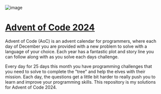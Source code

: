 ![image](https://github.com/user-attachments/assets/05f5ef4a-cbc9-40e0-81df-4b57452ed8d6)


# [Advent of Code 2024](https://adventofcode.com/2024/about)

Advent of Code (AoC) is an advent calendar for programmers, where each day of December you are provided with a new problem to solve with a language of your choice. Each year has a fantastic plot and story line you can follow along with as you solve each days challenge.

Every day for 25 days this month you have programming challenges that you need to solve to complete the "tree" and help the elves with their mission. Each day, the questions get a little bit harder to really push you to learn and improve your programming skills. This repository is my solutions for Advent of Code 2024.
